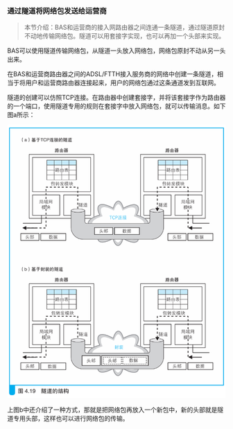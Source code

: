 ### 通过隧道将网络包发送给运营商

> 本节介绍：BAS和运营商的接入网路由器之间连通一条隧道，通过隧道原封不动地传输网络包。隧道可以用套接字实现，也可以再加一个头部来实现。

BAS可以使用隧道传输网络包，从隧道一头放入网络包，网络包原封不动从另一头出来。

在BAS和运营商路由器之间的ADSL/FTTH接入服务商的网络中创建一条隧道，相当于将用户和运营商路由器连接起来，用户的网络包通过这条通道发到互联网。

隧道的创建可以仿照TCP连接。在路由器中创建套接字，并将该套接字作为路由器的一个端口，使用隧道专用的规则在套接字中放入网络包，就可以传输消息。如下图a所示：

![隧道](img/30.png)

上图b中还介绍了一种方式，那就是把网络包再放入一个新包中，新的头部就是隧道专用头部，这样也可以进行网络包的传输。

